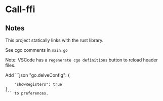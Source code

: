 # Call-ffi

## Notes

This project statically links with the rust library.

See cgo comments in `main.go`

Note: VSCode has a `regenerate cgo definitions` button to reload header files.

Add ```json
    "go.delveConfig": {
    
        "showRegisters": true
    }
    ``` to preferences.


